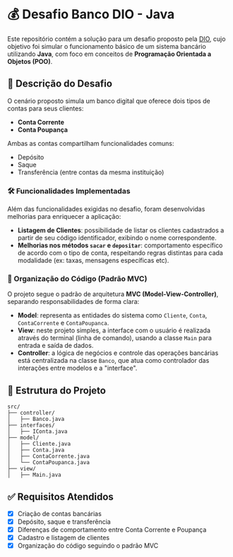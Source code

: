 
# 💰 Desafio Banco DIO - Java

Este repositório contém a solução para um desafio proposto pela [DIO](https://www.dio.me/), cujo objetivo foi simular o funcionamento básico de um sistema bancário utilizando **Java**, com foco em conceitos de **Programação Orientada a Objetos (POO)**.

## 🧾 Descrição do Desafio

O cenário proposto simula um banco digital que oferece dois tipos de contas para seus clientes:

- **Conta Corrente**
- **Conta Poupança**

Ambas as contas compartilham funcionalidades comuns:

- Depósito
- Saque
- Transferência (entre contas da mesma instituição)

### 🛠️ Funcionalidades Implementadas

Além das funcionalidades exigidas no desafio, foram desenvolvidas melhorias para enriquecer a aplicação:

- **Listagem de Clientes**: possibilidade de listar os clientes cadastrados a partir de seu código identificador, exibindo o nome correspondente.
- **Melhorias nos métodos `sacar` e `depositar`**: comportamento específico de acordo com o tipo de conta, respeitando regras distintas para cada modalidade (ex: taxas, mensagens específicas etc).

### 🧩 Organização do Código (Padrão MVC)

O projeto segue o padrão de arquitetura **MVC (Model-View-Controller)**, separando responsabilidades de forma clara:

- **Model**: representa as entidades do sistema como `Cliente`, `Conta`, `ContaCorrente` e `ContaPoupanca`.
- **View**: neste projeto simples, a interface com o usuário é realizada através do terminal (linha de comando), usando a classe `Main` para entrada e saída de dados.
- **Controller**: a lógica de negócios e controle das operações bancárias está centralizada na classe `Banco`, que atua como controlador das interações entre modelos e a "interface".

## 🧱 Estrutura do Projeto

```
src/
├── controller/
│   ├── Banco.java
├── interfaces/
│   ├── IConta.java
├── model/
│   ├── Cliente.java
│   ├── Conta.java
│   ├── ContaCorrente.java
│   └── ContaPoupanca.java
├── view/
│   ├── Main.java
```

## ✅ Requisitos Atendidos

- [x] Criação de contas bancárias
- [x] Depósito, saque e transferência
- [x] Diferenças de comportamento entre Conta Corrente e Poupança
- [x] Cadastro e listagem de clientes
- [x] Organização do código seguindo o padrão MVC
